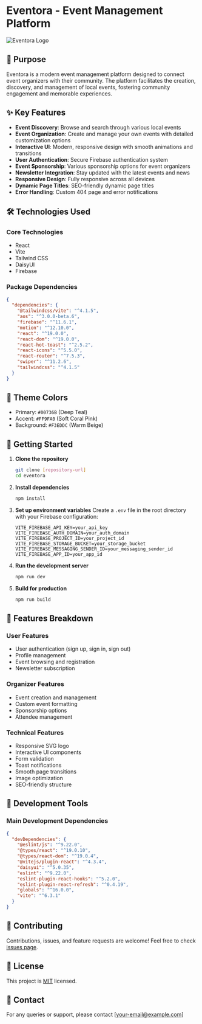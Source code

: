 # Eventora - Event Management Platform

![Eventora Logo](https://i.ibb.co/placeholder-for-logo/eventora-logo.png)

## 🎯 Purpose

Eventora is a modern event management platform designed to connect event organizers with their community. The platform facilitates the creation, discovery, and management of local events, fostering community engagement and memorable experiences.

## ✨ Key Features

- **Event Discovery**: Browse and search through various local events
- **Event Organization**: Create and manage your own events with detailed customization options
- **Interactive UI**: Modern, responsive design with smooth animations and transitions
- **User Authentication**: Secure Firebase authentication system
- **Event Sponsorship**: Various sponsorship options for event organizers
- **Newsletter Integration**: Stay updated with the latest events and news
- **Responsive Design**: Fully responsive across all devices
- **Dynamic Page Titles**: SEO-friendly dynamic page titles
- **Error Handling**: Custom 404 page and error notifications

## 🛠️ Technologies Used

### Core Technologies
- React
- Vite
- Tailwind CSS
- DaisyUI
- Firebase

### Package Dependencies
```json
{
  "dependencies": {
    "@tailwindcss/vite": "^4.1.5",
    "aos": "^3.0.0-beta.6",
    "firebase": "^11.6.1",
    "motion": "^12.10.0",
    "react": "^19.0.0",
    "react-dom": "^19.0.0",
    "react-hot-toast": "^2.5.2",
    "react-icons": "^5.5.0",
    "react-router": "^7.5.3",
    "swiper": "^11.2.6",
    "tailwindcss": "^4.1.5"
  }
}
```

## 🎨 Theme Colors

- Primary: `#00736B` (Deep Teal)
- Accent: `#FF9FA0` (Soft Coral Pink)
- Background: `#F3EDDC` (Warm Beige)

## 🚀 Getting Started

1. **Clone the repository**
   ```bash
   git clone [repository-url]
   cd eventora
   ```

2. **Install dependencies**
   ```bash
   npm install
   ```

3. **Set up environment variables**
   Create a `.env` file in the root directory with your Firebase configuration:
   ```env
   VITE_FIREBASE_API_KEY=your_api_key
   VITE_FIREBASE_AUTH_DOMAIN=your_auth_domain
   VITE_FIREBASE_PROJECT_ID=your_project_id
   VITE_FIREBASE_STORAGE_BUCKET=your_storage_bucket
   VITE_FIREBASE_MESSAGING_SENDER_ID=your_messaging_sender_id
   VITE_FIREBASE_APP_ID=your_app_id
   ```

4. **Run the development server**
   ```bash
   npm run dev
   ```

5. **Build for production**
   ```bash
   npm run build
   ```

## 📱 Features Breakdown

### User Features
- User authentication (sign up, sign in, sign out)
- Profile management
- Event browsing and registration
- Newsletter subscription

### Organizer Features
- Event creation and management
- Custom event formatting
- Sponsorship options
- Attendee management

### Technical Features
- Responsive SVG logo
- Interactive UI components
- Form validation
- Toast notifications
- Smooth page transitions
- Image optimization
- SEO-friendly structure

## 🔧 Development Tools

### Main Development Dependencies
```json
{
  "devDependencies": {
    "@eslint/js": "^9.22.0",
    "@types/react": "^19.0.10",
    "@types/react-dom": "^19.0.4",
    "@vitejs/plugin-react": "^4.3.4",
    "daisyui": "^5.0.35",
    "eslint": "^9.22.0",
    "eslint-plugin-react-hooks": "^5.2.0",
    "eslint-plugin-react-refresh": "^0.4.19",
    "globals": "^16.0.0",
    "vite": "^6.3.1"
  }
}
```

## 🤝 Contributing

Contributions, issues, and feature requests are welcome! Feel free to check [issues page](issues-link).

## 📝 License

This project is [MIT](LICENSE) licensed.

## 👥 Contact

For any queries or support, please contact [your-email@example.com]
